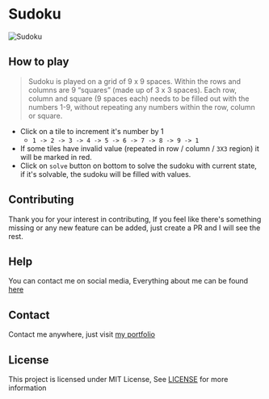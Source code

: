 # Sudoku

![Sudoku](https://user-images.githubusercontent.com/17960677/166956985-1480b974-0ae6-4aab-9b31-605ec7f9ac6e.png)

## How to play

> Sudoku is played on a grid of 9 x 9 spaces. Within the rows and columns are 9 “squares” (made up of 3 x 3 spaces). Each row, column and square (9 spaces each) needs to be filled out with the numbers 1-9, without repeating any numbers within the row, column or square.

* Click on a tile to increment it's number by 1
    * `1 -> 2 -> 3 -> 4 -> 5 -> 6 -> 7 -> 8 -> 9 -> 1`
* If some tiles have invalid value (repeated in row / column / `3X3` region) it will be marked in red.
* Click on `solve` button on bottom to solve the sudoku with current state, if it's solvable, the sudoku will be filled with values.

## Contributing

Thank you for your interest in contributing, If you feel like there's something missing or any new feature can be added, just create a PR and I will see the rest.

## Help

You can contact me on social media, Everything about me can be found [here](https://theabbie.github.io)

## Contact

Contact me anywhere, just visit [my portfolio](https://theabbie.github.io)

## License

This project is licensed under MIT License, See [LICENSE](/LICENSE) for more information
